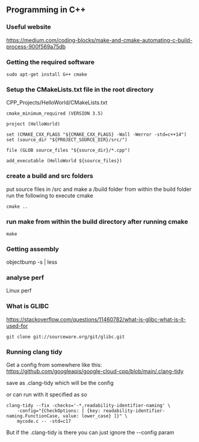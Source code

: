 ## Programming in C++

### Useful website
https://medium.com/coding-blocks/make-and-cmake-automating-c-build-process-900f569a75db

### Getting the required software
```
sudo apt-get install G++ cmake
```

### Setup the CMakeLists.txt file in the root directory
CPP_Projects/HelloWorld/CMakeLists.txt
```
cmake_minimum_required (VERSION 3.5)

project (HelloWorld)

set (CMAKE_CXX_FLAGS "${CMAKE_CXX_FLAGS} -Wall -Werror -std=c++14")
set (source_dir "${PROJECT_SOURCE_DIR}/src/")

file (GLOB source_files "${source_dir}/*.cpp")

add_executable (HelloWorld ${source_files})
```

### create a build and src folders
put source files in /src and make a /build folder from within the build folder run the following to execute cmake
```
cmake ..
```

### run make from within the build directory after running cmake
```
make
```

### Getting assembly
objectbump -s | less

### analyse perf
Linux perf

### What is GLIBC
https://stackoverflow.com/questions/11460782/what-is-glibc-what-is-it-used-for
```
git clone git://sourceware.org/git/glibc.git
```


### Running clang tidy
Get a config from somewhere like this:
https://github.com/googleapis/google-cloud-cpp/blob/main/.clang-tidy

save as .clang-tidy which will be the config

or can run with it specified as so
```
clang-tidy --fix -checks='-*,readability-identifier-naming' \
    -config="{CheckOptions: [ {key: readability-identifier-naming.FunctionCase, value: lower_case} ]}" \
    mycode.c -- -std=c17
```

But if the .clang-tidy is there you can just ignore the --config param
